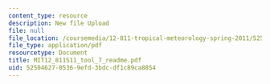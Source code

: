 ```yaml
---
content_type: resource
description: New file Upload
file: null
file_location: /coursemedia/12-811-tropical-meteorology-spring-2011/5250462705369efd3bdcdf1c89ca8854_MIT12_811S11_tool_7_readme.pdf
file_type: application/pdf
resourcetype: Document
title: MIT12_811S11_tool_7_readme.pdf
uid: 52504627-0536-9efd-3bdc-df1c89ca8854
---
```

